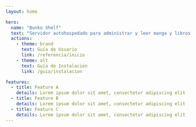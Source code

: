 ```yaml
---
layout: home

hero:
  name: "Bunko Shelf"
  text: "Servidor autohospedado para administrar y leer manga y libros electrónicos"
  actions:
    - theme: brand
      text: Guía de Usuario
      link: /referencia/inicio
    - theme: alt
      text: Guía de Instalación
      link: /guia/instalacion

features:
  - title: Feature A
    details: Lorem ipsum dolor sit amet, consectetur adipiscing elit
  - title: Feature B
    details: Lorem ipsum dolor sit amet, consectetur adipiscing elit
  - title: Feature C
    details: Lorem ipsum dolor sit amet, consectetur adipiscing elit
---
```

